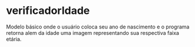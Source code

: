 # verificadorIdade
 Modelo básico onde o usuário coloca seu ano de nascimento e o programa retorna alem da idade uma imagem representando  sua respectiva faixa etária.
